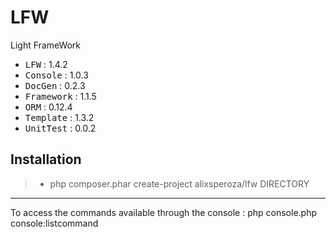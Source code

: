 # LFW
Light FrameWork

 - <kbd>LFW</kbd> : 1.4.2
 - <kbd>Console</kbd> : 1.0.3
 - <kbd>DocGen</kbd> : 0.2.3
 - <kbd>Framework</kbd> : 1.1.5
 - <kbd>ORM</kbd> : 0.12.4
 - <kbd>Template</kbd> : 1.3.2
 - <kbd>UnitTest</kbd> : 0.0.2

Installation
----------

> - php composer.phar create-project alixsperoza/lfw DIRECTORY

----------

To access the commands available through the console : php console.php console:listcommand